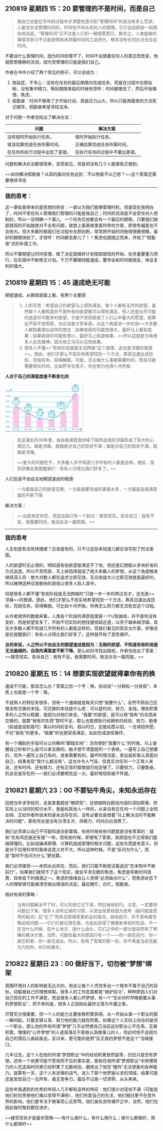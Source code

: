 ## 210819 星期四 15：20 要管理的不是时间，而是自己

> 我自己也是在写作的过程中才清楚地意识到“管理时间”的说法有多么荒谬。人是没办法管理时间的，时间也不听从任何人的管理，它只会自顾自一如既往地流逝。“管理时间”只不过是人们的一厢情愿而已。换言之，人类能做的事情顶多只不过是发明改进测量时间的工具而已，根本没有任何办法去左右时间。

不要谈什么管理时间，因为时间你管不了，时间不会随着任何人的意志而改变，他就那里静静的流淌，因为受管理的只能是我们自己。



作者在书中介绍了两个常见的例子，可以总结为：

1. 拖延症，不专心：没有在任务的最后期限内完成任务，而是在过程中左顾右盼，没有集中精力，等到期限来临的时候有惊呼：时间都哪去了，然后开始悔恨、焦虑。
2. 假勤奋：时间不够用了才开始行动，真是压力山大，所以只能用最笨的方法死记硬背，假勤奋希望寻找洁净。

对于问题一作者也给出了解决办法：

| 问题                           | 解决方案                       |
| ------------------------------ | ------------------------------ |
| 没有按时开始执行任务。         | 按时开始执行任务。             |
| 错误估算完成任务所需时间。     | 正确估算完成任务所需时间。     |
| 在任务的执行过程中出现了差错。 | 在执行任务的过程中不要出差错。 |

问题和解决办法都很简单，显而易见，但是却没有几个人能够真正做到。

==如何解决假勤奋？从容的面对任务达到：不以物喜不以己悲？==这个答案还需要继续寻找

----



<font size = 4>**我的思考：**</font>

这一章给我带来的是思想的转变：一直以为我们能够管理时机，但是现在我明白了，时间不受任何人管理我们管理的只能是我自己；时间的流淌是不会受任何人控制的，所以一旦明确一个事儿、一个任务后他都会有一个最后的期限，只要我们按部就班的开始就绝对不会有问题，就想上面表格里面列举的方案，即使有偏差也不会他大。但大多数时候我们在过程中左顾右盼，常常把开始时间拖得很晚很晚，最好的期限快到了，才惊呼：时间都去那儿了！！焦虑也就随之而来，开始了“假勤奋”式的补救工作。



所以不要期望让时间变慢，做了决定就做好计划按部就班的开始，任务量要量力而行，在实践中不断修正计划。千万不要期待能速成，要学会和时间做朋友，体会复利的强大。



## 210819 星期四 15：45 速成绝无可能

期望速成，从微观层面上看，有两个主要原

> 1. 人的天性：希望自己的欲望马上得到满足。每个人都有无尽的欲望，虽然每个人都知道并不是所有的欲望都可以得到满足，但人还是会尽可能的追逐尽可能多的欲望，于是不劳而获成了人们心中最大的愿望。就算达不到不劳而获，也应该是少劳多获。从这个角度进一步的讲==大多数人都抱着类似这样的想法：如果收获的可能性很大，最好马上看到成果；如果收获的可能性很小，最好马上知道结果。==所以这就是为啥很多人会去赌博，因为他立马可以见到结果。
> 2. 很多人不懂==“有些阶段就是无法跨越”这个道理，这也是浮躁的根源==。因此，他们才那么不现实地希望找到一个方法，靠其迅速达成目标，完结任务，获得解脱。可是，无论做什么事都需要时间，而且可能需要很长时间。比如怀孕生孩子，你在努力也得十月怀胎



**人对于自己的满意度是不断变化的**

<img src="images/image-20210819160120181.png" alt="image-20210819160120181" style="zoom: 25%;" />

> 在这漫长的30年里，由自我满意度持续下降所造成的浮躁形成了巨大的心理压力。越是浮躁，就越是对自己的现状不满；越是对自己的现状不满，就越是浮躁。
>
> ==更大的问题在于，大多数人并不知道几乎所有的人都是这样。相反，现实好像总是提醒我们：有些人过得比我们好多了。==



人们总是不由自主地期望速成的根源:

> 一方面是自己的欲望无限，一方面是要完成的事情太多，一方面是自我满意度的不断下降



解决方案：

>==出路肯定存在，但这出路只有一个起点：接受现实。告诉自己：我有不足，我需要时间，我没办法一蹴而就。==

----



<font size = 4>**我的思考**</font>

人生到底有没有快捷键？应该是有的，只不过这些来钱道儿都应该写到了刑法里面。

人的欲望时无止境的，明知道有些欲望是满足不了地，但还是幻想能以多快好省的方式追逐，所以不劳而获、天上掉馅饼就成了绝大多数人的梦想，从这个角度触发继续深入将：绝大对数人都在追求立即见效，无论收益大小立即见效就是最好的，所以赌博这种见效极快的游戏让很多人陷入其中。

但是很多人都不懂”有些阶段是无法跨越的“只能一步一步的熬过去才，这也是==浮躁==的根源。因此，他们才那么不现实地希望找到一个方法，靠其迅速达成目标，完结任务，获得解脱。可比如十月怀胎，你再怎么努力都无法免去这个过程。

从作者提供的数据来看，人类各个阶段的满意程度是一个U型曲线，并不是你没有变好，而是欲望变多了，开始不切实际的想找捷径超近道，以至于越来越浮躁，其实大多数人都不知道几乎所有的人都是这样的，而我们看见的现实太片面，好像总是在提醒我们：有些人过得比我们好多了。这样就开始了恶性循环。



**总的来说，人之所以不由自主的期望速成是因为：无限的欲望、不知道有些阶段是无法逾越的、自我的满意度不断下降**。那么如何寻找出路呢，作者也给出了答案：==接受现实。告诉自己：我有不足，我需要时间，我没办法一蹴而就。==





## 210820 星期五 15：14 想要实现欲望就得拿你有的换

速成不可能，那该怎么办？答案之后一个字：换。俗话说“一分耕耘一分收获”，本质上也就是一个字：换。

不成熟人的特征有很多，但有一个通病就是每天只想“我要什么”，全然不顾自己压根没有交换的本钱。可交换的本钱是什么呢：可以是时间、努力、金钱。哪些积累多的人之所以稳健，是因为对他们来说，“我要”的欲望，是可以用“我有”的东西来交换的。就算“我有的东西”暂时不足，那么也能借助已经拥有的经验、努力、勤奋（抑或是投机取巧）乘以时间的复利，假以时日，定能如愿以偿。一旦得偿所愿，不仅“我有”的更多，“我要”的也更容易满足，如此形成良性循环。



有一个辅助的手段可以让你瞬间“脚踏实地”：当你想到“我要什么”的时候，马上提醒自己你有什么是可以拿去换的。脑子想不清楚就列一个表格，一遍写上自己想要的，另外一遍写上自己有的，或者需要有的。最坏的情况是，拿出纸和笔认真面对自己，结果发现“我什么都没有”。这也许令人气馁，但其实对任何一个正常人来说，还有时间、还有精力、还有正常的智商就已经足够了。只要努力，只要勤奋，机会总是存在的——我们必须要相信这一点，最好相信到毫不怀疑。





## 210821 星期六 23：00 不要钻牛角尖，未知永远存在

回想当年求学经历，总是拿着题目“瞎研究”，总想搞明白题目内涵的深刻原理，但实际上以当时的知识水平，我是和其他人一样的，从来没有在任何一个问题上全知全晓、正如作者所说未知是永远存在的，没有必要总是想着“马上解决当时不能解决的问题”，那些完全是没有分清主次，将精力、时间白白浪费了。

我们必须承认自己不可能知道全部事情，有些时候有些问题就是没有答案的：就和“先有鸡还是还有蛋”一样。而有些时候，即便有了答案，其原因也不见得我们能搞得懂的。比如说编译原理、计算机组成原理的相关问题，这些东西是有意义，但是对于应用科学的我来说意义并不大。所以这种时候，不是“反问为什么”，而是“暂时不去问为什么”更划算。

我们必须接受——未知永远存在，而后，我们只能不断尝试着适应“在未知中不断前行”。如果我们接受不了这个现实，就会平添无数的焦虑，焦虑是导致时间浪费、效率低下的根源之一。焦虑的情绪会让人觉得“必须做点什么”，而焦虑状态下人的理智很可能被清空做出错误的决定。最后瞎忙，白忙，假勤奋。

相对有效的策略：

> 当有问题解决不了时，可以先把它记下来，然后继续前行。注意，一定要把问题记下来。很多人没有记录的习惯，以至出现曾经因为思考（疑问就是思考的起点）后“忘了”而失去获得答案机会的情况。继续前行，并不意味着忽略这些问题——它们已被记录在案，也由此获得了被重新审视的机会。不一定当什么时候、在什么地方、因什么由头，它们之中的一部分就突然有了明确的解决方案。当然，可能性最大的原因只有一个——你一直在前行，你一直在积累，你一直在成长。所以，到有了答案的那一刻，你不再是当初无能为力的你，你已经重生。



## 210822 星期日 23：00 做好当下，切勿被“梦想”绑架

周围环境对人的影响是无比大的，他会让每个人凭空多出一个根本不属于自己的目标，动辄被自己的理想绑架。很多人的工作态度都是“骑驴找马”，种种原因人们对自己现在的工作不满意，而且很多人都心怀梦想，有一个“无论何时早晚都要从事的梦想职业”，而不幸的是，很多人正因如此最终沦落为平庸之辈。

尽管天分很重要，但一个人的能力主要依靠积累获得。从一开始从事一个职业的那一瞬间起，只要足够认真、努力他的能力就在积累。如果这个人实际上向往的是另一个职业，那么他的所有所谓“梦想”几乎必然使自己当前这份职业心不在焉，无甚积累。慢慢的“心怀梦想”的人逐渐落后于那些认真做事儿的人，但此时他不会因为自己的落后儿奋起直追，反过来，更可能的是把“反正我的梦想不是这个”当做接口。

几年过去，这个人在他的所谓“梦想职业”中的经验积累依然是零，仍旧只是空有梦想。还有一个他更可能宁愿视而不见的事实是，那些在他所谓“梦想职业”中拼搏努力的人在这段时间里已经积累了无数经验，磨炼出了他在“圈外”无法想象的各种能力。就算有一天，这个人有足够的运气，进入了那个他梦寐以求的领域，结果可能还是发现自己一无所有、毫无竞争力，最后不过是一切清零、从头再来。

这些年我遇到的优秀的年轻人几乎都有这样的特征：他们很少对现状不满（可能是他们的优秀使他们难以觉得不满吧），他们热爱自己的生活，他们相对更不在意外界的影响，他们更专注于做事而心无旁骛，他们身处良性循环之中，当然，他们也因此每时每刻都在进步。

==接受现状才是最优策略——有什么做什么，有什么用什么；做什么都做好，用什么都用好==
